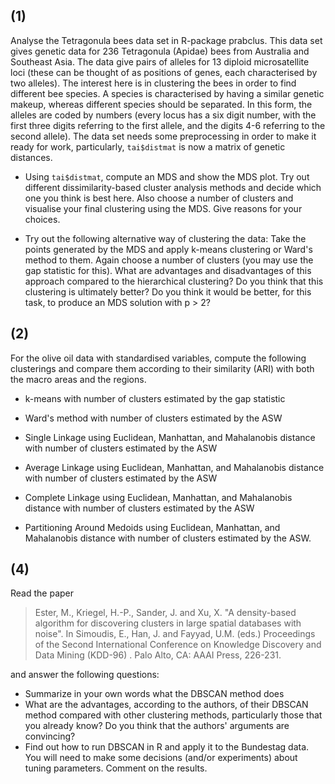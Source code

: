 ## **(1)**

Analyse the Tetragonula bees data set in R-package prabclus. This
data set gives genetic data for 236 Tetragonula (Apidae) bees from Australia and
Southeast Asia. The data give pairs of alleles for 13 diploid microsatellite loci
(these can be thought of as positions of genes, each characterised by two alleles).
The interest here is in clustering the bees in order to find different bee species. A
species is characterised by having a similar genetic makeup, whereas different species
should be separated. In this form, the alleles are coded by numbers (every locus has a six digit number,
with the first three digits referring to the first allele, and the digits 4-6 referring to
the second allele). The data set needs some preprocessing in order to make it ready
for work, particularly, `tai$distmat` is now a matrix of genetic distances.

  * Using `tai$distmat`, compute an MDS and show the MDS plot. Try out different dissimilarity-based cluster analysis methods and decide which one you
think is best here. Also choose a number of clusters and visualise your final
clustering using the MDS. Give reasons for your choices.

  * Try out the following alternative way of clustering the data: Take the points
generated by the MDS and apply k-means clustering or Ward's method to
them. Again choose a number of clusters (you may use the gap statistic for
this).
What are advantages and disadvantages of this approach compared to the
hierarchical clustering? Do you think that this clustering is ultimately better?
Do you think it would be better, for this task, to produce an MDS solution
with p > 2?


## **(2)**

For the olive oil data with standardised variables, compute the following
clusterings and compare them according to their similarity (ARI) with both the
macro areas and the regions.
  * k-means with number of clusters estimated by the gap statistic
  
  * Ward's method with number of clusters estimated by the ASW
  
  * Single Linkage using Euclidean, Manhattan, and Mahalanobis distance with
number of clusters estimated by the ASW

  * Average Linkage using Euclidean, Manhattan, and Mahalanobis distance with
number of clusters estimated by the ASW

  * Complete Linkage using Euclidean, Manhattan, and Mahalanobis distance with
number of clusters estimated by the ASW

  * Partitioning Around Medoids using Euclidean, Manhattan, and Mahalanobis
distance with number of clusters estimated by the ASW.


## **(4)**

Read the paper 
> Ester, M., Kriegel, H.-P., Sander, J. and Xu, X. "A density-based algorithm for
discovering clusters in large spatial databases with noise". In Simoudis, E., Han,
J. and Fayyad, U.M. (eds.) Proceedings of the Second International Conference on
Knowledge Discovery and Data Mining (KDD-96) . Palo Alto, CA: AAAI Press, 226-231.

and answer the following questions:

  * Summarize in your own words what the DBSCAN method does
  * What are the advantages, according to the authors, of their DBSCAN method
compared with other clustering methods, particularly those that you already
know? Do you think that the authors' arguments are convincing?
  * Find out how to run DBSCAN in R and apply it to the Bundestag data. You will need to make some decisions
(and/or experiments) about tuning parameters. Comment on the results.
